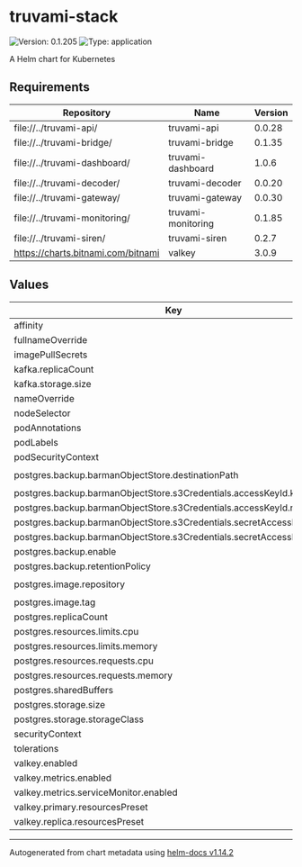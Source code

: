 # truvami-stack

![Version: 0.1.205](https://img.shields.io/badge/Version-0.1.205-informational?style=flat-square) ![Type: application](https://img.shields.io/badge/Type-application-informational?style=flat-square)

A Helm chart for Kubernetes

## Requirements

| Repository | Name | Version |
|------------|------|---------|
| file://../truvami-api/ | truvami-api | 0.0.28 |
| file://../truvami-bridge/ | truvami-bridge | 0.1.35 |
| file://../truvami-dashboard/ | truvami-dashboard | 1.0.6 |
| file://../truvami-decoder/ | truvami-decoder | 0.0.20 |
| file://../truvami-gateway/ | truvami-gateway | 0.0.30 |
| file://../truvami-monitoring/ | truvami-monitoring | 0.1.85 |
| file://../truvami-siren/ | truvami-siren | 0.2.7 |
| https://charts.bitnami.com/bitnami | valkey | 3.0.9 |

## Values

| Key | Type | Default | Description |
|-----|------|---------|-------------|
| affinity | object | `{}` |  |
| fullnameOverride | string | `""` |  |
| imagePullSecrets | list | `[]` |  |
| kafka.replicaCount | int | `3` |  |
| kafka.storage.size | string | `"25Gi"` |  |
| nameOverride | string | `""` |  |
| nodeSelector | object | `{}` |  |
| podAnnotations | object | `{}` |  |
| podLabels | object | `{}` |  |
| podSecurityContext | object | `{}` |  |
| postgres.backup.barmanObjectStore.destinationPath | string | `"<destination path here>"` |  |
| postgres.backup.barmanObjectStore.s3Credentials.accessKeyId.key | string | `"ACCESS_KEY_ID"` |  |
| postgres.backup.barmanObjectStore.s3Credentials.accessKeyId.name | string | `"aws-creds"` |  |
| postgres.backup.barmanObjectStore.s3Credentials.secretAccessKey.key | string | `"ACCESS_SECRET_KEY"` |  |
| postgres.backup.barmanObjectStore.s3Credentials.secretAccessKey.name | string | `"aws-creds"` |  |
| postgres.backup.enable | bool | `false` |  |
| postgres.backup.retentionPolicy | string | `"30d"` |  |
| postgres.image.repository | string | `"ghcr.io/cloudnative-pg/postgis"` |  |
| postgres.image.tag | string | `"17-3.4"` |  |
| postgres.replicaCount | int | `3` |  |
| postgres.resources.limits.cpu | string | `"2"` |  |
| postgres.resources.limits.memory | string | `"6Gi"` |  |
| postgres.resources.requests.cpu | string | `"1"` |  |
| postgres.resources.requests.memory | string | `"4Gi"` |  |
| postgres.sharedBuffers | string | `"1536MB"` |  |
| postgres.storage.size | string | `"25Gi"` |  |
| postgres.storage.storageClass | string | `"standard-retain"` |  |
| securityContext | object | `{}` |  |
| tolerations | list | `[]` |  |
| valkey.enabled | bool | `true` |  |
| valkey.metrics.enabled | bool | `true` |  |
| valkey.metrics.serviceMonitor.enabled | bool | `true` |  |
| valkey.primary.resourcesPreset | string | `"small"` |  |
| valkey.replica.resourcesPreset | string | `"small"` |  |

----------------------------------------------
Autogenerated from chart metadata using [helm-docs v1.14.2](https://github.com/norwoodj/helm-docs/releases/v1.14.2)
